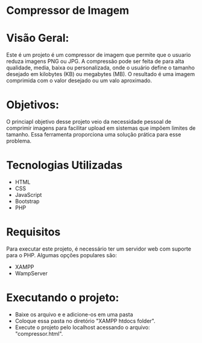 # Compressor de Imagem  

# Visão Geral:
Este é um projeto é um compressor de imagem que permite que o usuario reduza imagens PNG ou JPG. A compressão pode ser feita de para alta qualidade, media, baixa ou personalizada, onde o usuário define o tamanho desejado em kilobytes (KB) ou megabytes (MB). O resultado é uma imagem comprimida com o valor desejado ou um valo aproximado. 

# Objetivos:
O princiapl objetivo desse projeto veio da necessidade pessoal de comprimir imagens para facilitar upload em sistemas que impõem limites de tamanho. Essa ferramenta proporciona uma solução prática para esse problema.

# Tecnologias Utilizadas
- HTML
- CSS
- JavaScript
- Bootstrap
- PHP

# Requisitos
Para executar este projeto, é necessário ter um servidor web com suporte para o PHP. Algumas opções populares são:
- XAMPP
- WampServer

# Executando o projeto:

- Baixe os arquivo e e adicione-os em uma pasta
- Coloque essa pasta no diretório "XAMPP htdocs folder".
- Execute o projeto pelo localhost acessando o arquivo: "compressor.html".
